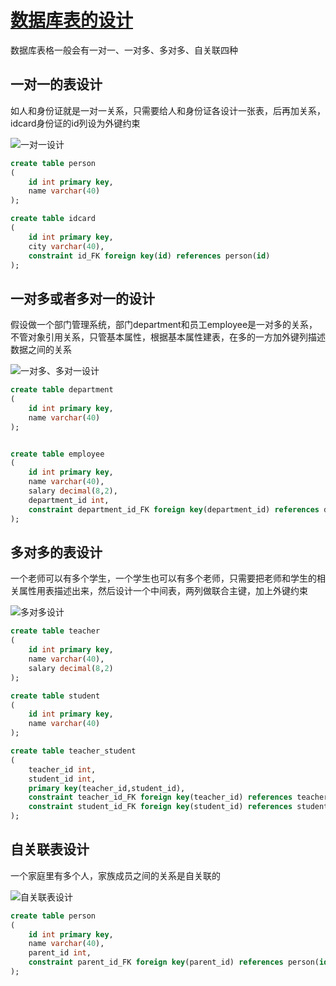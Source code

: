 # [数据库表的设计](https://www.jianshu.com/p/b3969c49dfaa)

数据库表格一般会有一对一、一对多、多对多、自关联四种

## 一对一的表设计

如人和身份证就是一对一关系，只需要给人和身份证各设计一张表，后再加关系，idcard身份证的id列设为外键约束

![一对一设计](https://upload-images.jianshu.io/upload_images/1037735-db2eff2386c64ade.png?imageMogr2/auto-orient/strip|imageView2/2/w/1146/format/webp)

```sql
create table person
(
    id int primary key,
    name varchar(40)
);

create table idcard
(
    id int primary key,
    city varchar(40),
    constraint id_FK foreign key(id) references person(id)
);
```

## 一对多或者多对一的设计

假设做一个部门管理系统，部门department和员工employee是一对多的关系，不管对象引用关系，只管基本属性，根据基本属性建表，在多的一方加外键列描述数据之间的关系

![一对多、多对一设计](https://upload-images.jianshu.io/upload_images/1037735-b88e51c14e5b0438.png?imageMogr2/auto-orient/strip|imageView2/2/w/1133/format/webp)

```sql
create table department
(
    id int primary key,
    name varchar(40)
);


create table employee
(
    id int primary key,
    name varchar(40),
    salary decimal(8,2),
    department_id int,
    constraint department_id_FK foreign key(department_id) references department(id)
);
```

## 多对多的表设计

一个老师可以有多个学生，一个学生也可以有多个老师，只需要把老师和学生的相关属性用表描述出来，然后设计一个中间表，两列做联合主键，加上外键约束

![多对多设计](https://upload-images.jianshu.io/upload_images/1037735-2617a6ad6d670b7d.png?imageMogr2/auto-orient/strip|imageView2/2/w/1152/format/webp)

```sql
create table teacher
(
    id int primary key,
    name varchar(40),
    salary decimal(8,2)
);

create table student
(
    id int primary key,
    name varchar(40)
);

create table teacher_student
(
    teacher_id int,
    student_id int,
    primary key(teacher_id,student_id),
    constraint teacher_id_FK foreign key(teacher_id) references teacher(id),
    constraint student_id_FK foreign key(student_id) references student(id) 
);
```

## 自关联表设计

一个家庭里有多个人，家族成员之间的关系是自关联的

![自关联表设计](https://upload-images.jianshu.io/upload_images/1037735-c0e2fd00f7e95876.png?imageMogr2/auto-orient/strip|imageView2/2/w/696/format/webp)

```sql
create table person
(
    id int primary key,
    name varchar(40),
    parent_id int,
    constraint parent_id_FK foreign key(parent_id) references person(id)
);
```
